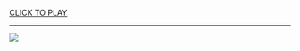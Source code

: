 
<a href="https://premium76.site?title=snakes_of_wrath_game&ref=12M">CLICK TO PLAY</a></h3>
<hr>

<a href="https://premium76.site?title=snakes_of_wrath_game&ref=12M"><img src="https://clearcache.store/games.png"></a>


